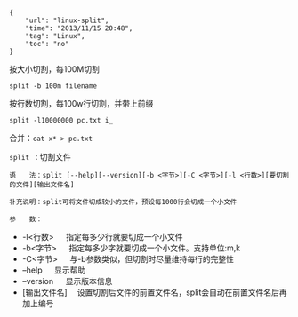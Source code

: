 ```
{
    "url": "linux-split",
    "time": "2013/11/15 20:48",
    "tag": "Linux",
    "toc": "no"
}
```

按大小切割，每100M切割
```
split -b 100m filename
```
按行数切割，每100w行切割，并带上前缀
```
split -l10000000 pc.txt i_
```
合并：`cat x* > pc.txt`

`split ：`切割文件
```
语　　法：split [--help][--version][-b <字节>][-C <字节>][-l <行数>][要切割的文件][输出文件名]

补充说明：split可将文件切成较小的文件，预设每1000行会切成一个小文件

参　　数：
```

- -l<行数> 　 指定每多少行就要切成一个小文件
- -b<字节> 　 指定每多少字就要切成一个小文件。支持单位:m,k
- -C<字节> 　 与-b参数类似，但切割时尽量维持每行的完整性
- –help 　    显示帮助
- –version 　 显示版本信息
- [输出文件名] 　设置切割后文件的前置文件名，split会自动在前置文件名后再加上编号